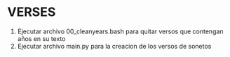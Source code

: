 # VERSES

1. Ejecutar archivo 00_cleanyears.bash para quitar versos que contengan años en su texto
2. Ejecutar archivo main.py para la creacion de los versos de sonetos

